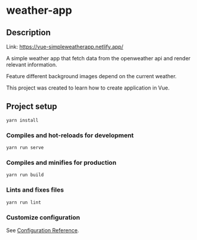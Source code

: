 # weather-app

## Description

Link: https://vue-simpleweatherapp.netlify.app/

A simple weather app that fetch data from the openweather api and render relevant information.

Feature different background images depend on the current weather.

This project was created to learn how to create application in Vue.


## Project setup
```
yarn install
```

### Compiles and hot-reloads for development
```
yarn run serve
```

### Compiles and minifies for production
```
yarn run build
```

### Lints and fixes files
```
yarn run lint
```

### Customize configuration
See [Configuration Reference](https://cli.vuejs.org/config/).
